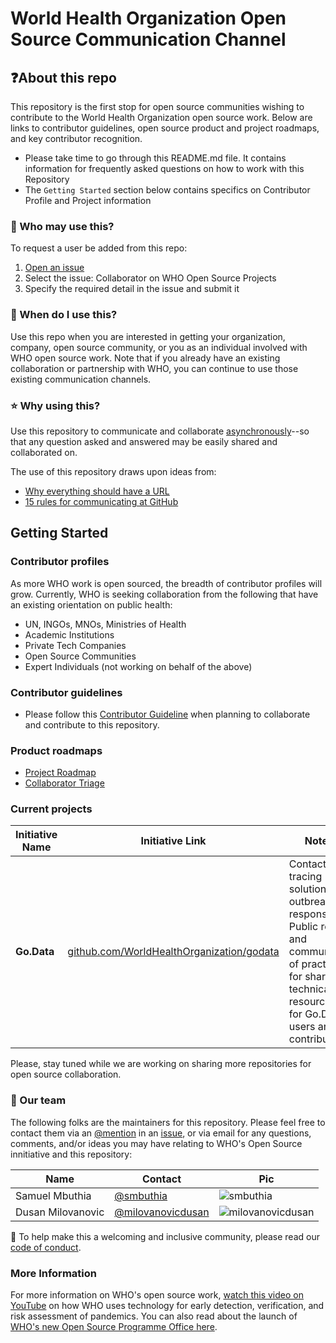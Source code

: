 # World Health Organization Open Source Communication Channel

## ❓About this repo
This repository is the first stop for open source communities wishing to contribute to the World Health Organization open source work. Below are links to contributor guidelines, open source product and project roadmaps, and key contributor recognition. 

- Please take time to go through this README.md file. It contains information for frequently asked questions on how to work with this Repository
- The `Getting Started` section below contains specifics on Contributor Profile and Project information

### 👤 Who may use this?
To request a user be added from this repo:

1. [Open an issue](https://github.com/WorldHealthOrganization/open-source-communication-channel/issues/new/choose)
2. Select the issue: Collaborator on WHO Open Source Projects
3. Specify the required detail in the issue and submit it

### 🤔 When do I use this?
Use this repo when you are interested in getting your organization, company, open source community, or you as an individual involved with WHO open source work. Note that if you already have an existing collaboration or partnership with WHO, you can continue to use those existing communication channels.

### ⭐️ Why using this?
Use this repository to communicate and collaborate [asynchronously](https://ben.balter.com/2014/11/06/rules-of-communicating-at-github/#1-prefer-asynchronous-communication)--so that any question asked and answered may be easily shared and collaborated on.

The use of this repository draws upon ideas from:

- [Why everything should have a URL](https://ben.balter.com/2015/11/12/why-urls/)
- [15 rules for communicating at GitHub](https://ben.balter.com/2014/11/06/rules-of-communicating-at-github/)


## Getting Started

### Contributor profiles
As more WHO work is open sourced, the breadth of contributor profiles will grow. Currently, WHO is seeking collaboration from the following that have an existing orientation on public health:

- UN, INGOs, MNOs, Ministries of Health
- Academic Institutions
- Private Tech Companies
- Open Source Communities
- Expert Individuals (not working on behalf of the above)

### Contributor guidelines
- Please follow this [Contributor Guideline](https://github.com/WorldHealthOrganization/open-source-communication-channel/blob/main/CONTRIBUTING.md) when planning to collaborate and contribute to this repository.

### Product roadmaps
- [Project Roadmap](https://github.com/WorldHealthOrganization/open-source-communication-channel/projects/2)
- [Collaborator Triage](https://github.com/WorldHealthOrganization/open-source-communication-channel/projects/1)

### Current projects

Initiative Name | Initiative Link | Notes
------------    | ----------      | -----
**Go.Data** | [github.com/WorldHealthOrganization/godata](https://github.com/WorldHealthOrganization/godata) | Contact tracing solution for outbreak response. Public repo and community of practice for sharing technical resources for Go.Data users and contributors. 

Please, stay tuned while we are working on sharing more repositories for open source collaboration.

### 👥 Our team

The following folks are the maintainers for this repository. Please feel free to contact them via an [@mention](https://docs.github.com/github/writing-on-github/basic-writing-and-formatting-syntax#mentioning-people-and-teams) in an [issue](https://github.com/WorldHealthOrganization/open-source-communication-channel/issues/new), or via email for any questions, comments, and/or ideas you may have relating to WHO's Open Source innitiative and this repository:

| Name           | Contact                                          | Pic                           |
| -------------- | ------------------------------------------------ | ----------------------------- |
| Samuel Mbuthia | [@smbuthia](https://github.com/smbuthia) | ![smbuthia][smbuthia]
| Dusan Milovanovic | [@milovanovicdusan](https://github.com/milovanovicdusan)       | ![milovanovicdusan][milovanovicdusan]       |
 

[smbuthia]: https://avatars.githubusercontent.com/u/1491710?s=100
[milovanovicdusan]: https://avatars.githubusercontent.com/milovanovicdusan?s=100

💖 To help make this a welcoming and inclusive community, please read our [code of conduct](https://github.com/WorldHealthOrganization/open-source-communication-channel/blob/main/CODE_OF_CONDUCT.md).


### More Information  
For more information on WHO's open source work, [watch this video on YouTube](https://www.youtube.com/watch?v=clm5Ee6O_4o) on how WHO uses technology for early detection, verification, and risk assessment of pandemics. You can also read about the launch of [WHO's new Open Source Programme Office here](https://socialimpact.github.com/insights/world-health-organization-OSPO-launch/).
